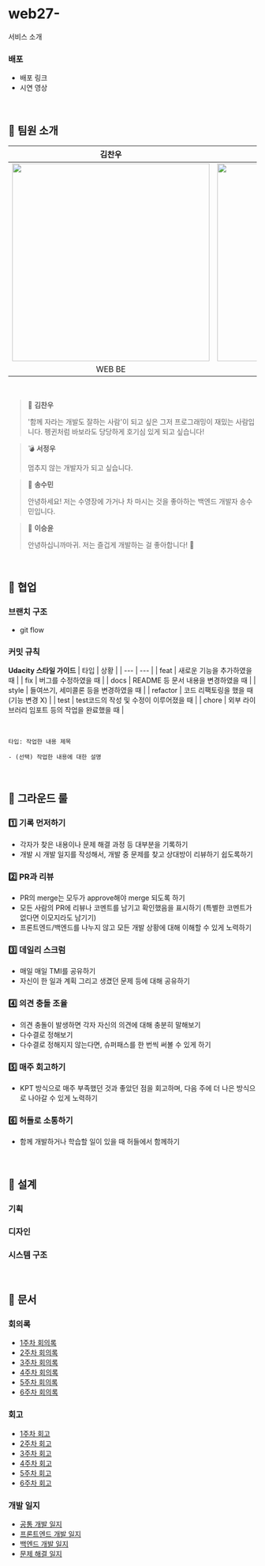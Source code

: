 # web27-
서비스 소개
### 배포
- 배포 링크
- 시연 영상

<br/>

## 👋 팀원 소개

|김찬우|서정우|송수민|이승윤|
|:---:|:---:|:---:|:---:|
|<img style="width: 400px" src="https://avatars.githubusercontent.com/u/65532873?v=4"/>|<img style="width: 400px" src="https://avatars.githubusercontent.com/u/98446924?v=4"/>|<img style="width: 400px" src="https://github.com/user-attachments/assets/71176cea-caf4-4b00-816f-ba83ec9bf45d"/>|<img style="width: 400px" src="https://github.com/user-attachments/assets/85d13af3-91b4-4225-bc2f-3f83e9883a02"/>|
|WEB BE|WEB FE|WEB BE|WEB FE|

<br/>

> 🐧 **김찬우**
> 
> '함께 자라는 개발도 잘하는 사람'이 되고 싶은 그저 프로그래밍이 재밌는 사람입니다. 펭귄처럼 바보라도 당당하게 호기심 있게 되고 싶습니다!

> 💣 **서정우**
>
> 멈추지 않는 개발자가 되고 싶습니다.

> 🐬 **송수민**
>
> 안녕하세요! 저는 수영장에 가거나 차 마시는 것을 좋아하는 백엔드 개발자 송수민입니다.

> 🦄 **이승윤**
>
> 안녕하십니까마귀. 저는 즐겁게 개발하는 걸 좋아합니다! 🎉

<br>   

## 👥 협업
### 브랜치 구조
- git flow 
### 커밋 규칙
**Udacity 스타일 가이드**
| 타입 | 상황 |
| --- | --- |
| feat | 새로운 기능을 추가하였을 때 |
| fix | 버그를 수정하였을 때 |
| docs | README 등 문서 내용을 변경하였을 때 |
| style | 들여쓰기, 세미콜론 등을 변경하였을 때 |
| refactor | 코드 리팩토링을 했을 때 (기능 변경 X) |
| test | test코드의 작성 및 수정이 이루어졌을 때 |
| chore | 외부 라이브러리 임포트 등의 작업을 완료했을 때 |

<br/>

```
타입: 작업한 내용 제목

- (선택) 작업한 내용에 대한 설명
```

<br>   

## 📝 그라운드 룰
### 1️⃣ 기록 먼저하기
- 각자가 찾은 내용이나 문제 해결 과정 등 대부분을 기록하기
- 개발 시 개발 일지를 작성해서, 개발 중 문제를 찾고 상대방이 리뷰하기 쉽도록하기

### 2️⃣ PR과 리뷰
- PR의 merge는 모두가 approve해야 merge 되도록 하기
- 모든 사람의 PR에 리뷰나 코멘트를 남기고 확인했음을 표시하기 (특별한 코멘트가 없다면 이모지라도 남기기)
- 프론트엔드/백엔드를 나누지 않고 모든 개발 상황에 대해 이해할 수 있게 노력하기

### 3️⃣ 데일리 스크럼
- 매일 매일 TMI를 공유하기
- 자신이 한 일과 계획 그리고 생겼던 문제 등에 대해 공유하기

### 4️⃣ 의견 충돌 조율
- 의견 충돌이 발생하면 각자 자신의 의견에 대해 충분히 말해보기
- 다수결로 정해보기
- 다수결로 정해지지 않는다면, 슈퍼패스를 한 번씩 써볼 수 있게 하기

### 5️⃣ 매주 회고하기
- KPT 방식으로 매주 부족했던 것과 좋았던 점을 회고하며, 다음 주에 더 나은 방식으로 나아갈 수 있게 노력하기

### 6️⃣ 허들로 소통하기
- 함께 개발하거나 학습할 일이 있을 때 허들에서 함께하기

<br>   

## 🧩 설계
### 기획

### 디자인

### 시스템 구조

<br>   

## 📁 문서
### 회의록
- [1주차 회의록](https://github.com/boostcampwm-2024/web27-boostproject/wiki/1%EC%A3%BC%EC%B0%A8-%ED%9A%8C%EC%9D%98%EB%A1%9D)
- [2주차 회의록](https://github.com/boostcampwm-2024/web27-boostproject/wiki/2%EC%A3%BC%EC%B0%A8-%ED%9A%8C%EC%9D%98%EB%A1%9D)
- [3주차 회의록](https://github.com/boostcampwm-2024/web27-boostproject/wiki/3%EC%A3%BC%EC%B0%A8-%ED%9A%8C%EC%9D%98%EB%A1%9D)
- [4주차 회의록](https://github.com/boostcampwm-2024/web27-boostproject/wiki/4%EC%A3%BC%EC%B0%A8-%ED%9A%8C%EC%9D%98%EB%A1%9D)
- [5주차 회의록](https://github.com/boostcampwm-2024/web27-boostproject/wiki/5%EC%A3%BC%EC%B0%A8-%ED%9A%8C%EC%9D%98%EB%A1%9D)
- [6주차 회의록](https://github.com/boostcampwm-2024/web27-boostproject/wiki/6%EC%A3%BC%EC%B0%A8-%ED%9A%8C%EC%9D%98%EB%A1%9D)

### 회고
- [1주차 회고](https://github.com/boostcampwm-2024/web27-boostproject/wiki/1%EC%A3%BC%EC%B0%A8-%ED%9A%8C%EA%B3%A0)
- [2주차 회고](https://github.com/boostcampwm-2024/web27-boostproject/wiki/2%EC%A3%BC%EC%B0%A8-%ED%9A%8C%EA%B3%A0)
- [3주차 회고](https://github.com/boostcampwm-2024/web27-boostproject/wiki/3%EC%A3%BC%EC%B0%A8-%ED%9A%8C%EA%B3%A0)
- [4주차 회고](https://github.com/boostcampwm-2024/web27-boostproject/wiki/4%EC%A3%BC%EC%B0%A8-%ED%9A%8C%EA%B3%A0)
- [5주차 회고](https://github.com/boostcampwm-2024/web27-boostproject/wiki/5%EC%A3%BC%EC%B0%A8-%ED%9A%8C%EA%B3%A0)
- [6주차 회고](https://github.com/boostcampwm-2024/web27-boostproject/wiki/6%EC%A3%BC%EC%B0%A8-%ED%9A%8C%EA%B3%A0)

### 개발 일지
- [공통 개발 일지](https://github.com/boostcampwm-2024/web27-boostproject/wiki/%EA%B3%B5%ED%86%B5-%EA%B0%9C%EB%B0%9C-%EC%9D%BC%EC%A7%80)
- [프론트엔드 개발 일지](https://github.com/boostcampwm-2024/web27-boostproject/wiki/%ED%94%84%EB%A1%A0%ED%8A%B8%EC%97%94%EB%93%9C-%EA%B0%9C%EB%B0%9C-%EC%9D%BC%EC%A7%80)
- [백엔드 개발 일지](https://github.com/boostcampwm-2024/web27-boostproject/wiki/%EB%B0%B1%EC%97%94%EB%93%9C-%EA%B0%9C%EB%B0%9C-%EC%9D%BC%EC%A7%80)
- [문제 해결 일지](https://github.com/boostcampwm-2024/web27-boostproject/wiki/%EB%AC%B8%EC%A0%9C-%EA%B3%B5%EC%9C%A0)
